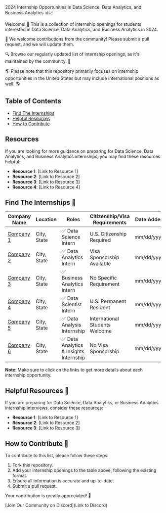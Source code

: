 2024 Internship Opportunities in Data Science, Data Analytics, and Business Analytics 📊📈

Welcome! 🎉 This is a collection of internship openings for students interested in Data Science, Data Analytics, and Business Analytics in 2024.

🙏 We welcome contributions from the community! Please submit a pull request, and we will update them.

🔍 Browse our regularly updated list of internship openings, as it's maintained by the community. 🚀

🌎 Please note that this repository primarily focuses on internship opportunities in the United States but may include international positions as well. 🌎

## Table of Contents
- [Find The Internships](#find-the-internships)
- [Helpful Resources](#helpful-resources)
- [How to Contribute](#how-to-contribute)

## Resources
If you are looking for more guidance on preparing for Data Science, Data Analytics, and Business Analytics internships, you may find these resources helpful:

- **Resource 1**: [Link to Resource 1]
- **Resource 2**: [Link to Resource 2]
- **Resource 3**: [Link to Resource 3]
- **Resource 4**: [Link to Resource 4]

## Find The Internships 🔽

| Company Name       | Location            | Roles                                    | Citizenship/Visa Requirements | Date Added  |
|--------------------|---------------------|------------------------------------------|------------------------------|-------------|
| [Company 1](Link) | City, State         | ✅ Data Science Intern                    | U.S. Citizenship Required    | mm/dd/yyyy  |
| [Company 2](Link) | City, State         | ✅ Data Analytics Intern                  | Visa Sponsorship Available   | mm/dd/yyyy  |
| [Company 3](Link) | City, State         | ✅ Business Analytics Intern              | No Specific Requirement      | mm/dd/yyyy  |
| [Company 4](Link) | City, State         | ✅ Data Scientist Intern                  | U.S. Permanent Resident      | mm/dd/yyyy  |
| [Company 5](Link) | City, State         | ✅ Data Analysis Internship               | International Students Welcome | mm/dd/yyyy  |
| [Company 6](Link) | City, State         | ✅ Data Analytics & Insights Internship   | No Visa Sponsorship         | mm/dd/yyyy  |

**Note**: Make sure to click on the links to get more details about each internship opportunity.

## Helpful Resources 🎯
If you are preparing for Data Science, Data Analytics, or Business Analytics internship interviews, consider these resources:

- **Resource 1**: [Link to Resource 1]
- **Resource 2**: [Link to Resource 2]
- **Resource 3**: [Link to Resource 3]

## How to Contribute 💬
To contribute to this list, please follow these steps:
1. Fork this repository.
2. Add your internship openings to the table above, following the existing format.
3. Ensure all information is accurate and up-to-date.
4. Submit a pull request.

Your contribution is greatly appreciated! 🚀

[Join Our Community on Discord](Link to Discord)
